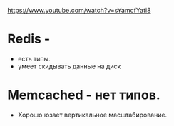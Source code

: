 https://www.youtube.com/watch?v=sYamcfYati8

# Redis -
* есть типы.
* умеет скидывать данные на диск

# Memcached - нет типов.
* Хорошо юзает вертикальное масштабирование.
